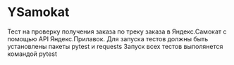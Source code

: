 # YSamokat
Тест на проверку получения заказа по треку заказа в Яндекс.Самокат с помощью API Яндекс.Прилавок.
Для запуска тестов должны быть установлены пакеты pytest и requests
Запуск всех тестов выполянется командой pytest
